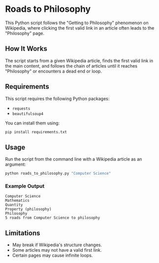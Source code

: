 # Roads to Philosophy

This Python script follows the "Getting to Philosophy" phenomenon on Wikipedia, where clicking the first valid link in an article often leads to the "Philosophy" page.

## How It Works
The script starts from a given Wikipedia article, finds the first valid link in the main content, and follows the chain of articles until it reaches "Philosophy" or encounters a dead end or loop.

## Requirements
This script requires the following Python packages:
- `requests`
- `beautifulsoup4`

You can install them using:
```sh
pip install requirements.txt
```

## Usage
Run the script from the command line with a Wikipedia article as an argument:
```sh
python roads_to_philosophy.py "Computer Science"
```

### Example Output
```
Computer Science
Mathematics
Quantity
Property (philosophy)
Philosophy
5 roads from Computer Science to philosophy
```

## Limitations
- May break if Wikipedia's structure changes.
- Some articles may not have a valid first link.
- Certain pages may cause infinite loops.


